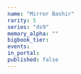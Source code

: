 ```yaml
---
name: "Mirror Bashir"
rarity: 5
series: "ds9"
memory_alpha: ""
bigbook_tier:
events:
in_portal:
published: false
---
```

